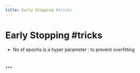 ```yaml
---
title: Early Stopping #tricks
---
```


# Early Stopping #tricks
- No of epochs is a hyper parameter : to prevent overfitting

## …


































